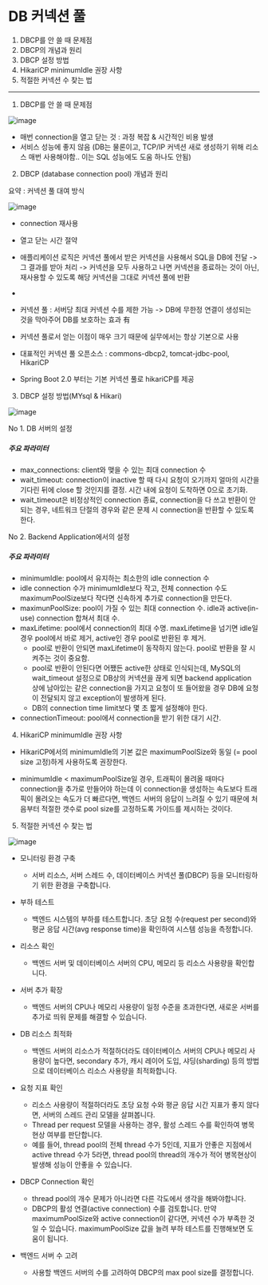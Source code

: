 # DB 커넥션 풀


1. DBCP를 안 쓸 때 문제점  
2. DBCP의 개념과 원리  
3. DBCP 설정 방법
4. HikariCP minimumIdle 권장 사항  
5. 적절한 커넥션 수 찾는 법  
---



1. DBCP를 안 쓸 때 문제점


![image](https://github.com/mithzinf/DB-Study/assets/124668883/70f3ba47-4ee2-43f8-9b39-e32df81f48d8)  

- 매번 connection을 열고 닫는 것 : 과정 복잡 & 시간적인 비용 발생
- 서비스 성능에 좋지 않음 (DB는 물론이고, TCP/IP 커넥션 새로 생성하기 위해 리소스 매번 사용해야함.. 이는 SQL 성능에도 도움 하나도 안됨)



2. DBCP (database connection pool) 개념과 원리

요약 : 커넥션 풀 대여 방식  

![image](https://github.com/mithzinf/DB-Study/assets/124668883/cadd1007-3d9c-47b3-8614-f2c9f836580f)  


- connection 재사용
- 열고 닫는 시간 절약
- 애플리케이션 로직은 커넥션 풀에서 받은 커넥션을 사용해서 SQL을 DB에 전달 -> 그 결과를 받아 처리 -> 커넥션을 모두 사용하고 나면 커넥션을 종료하는 것이 아닌, 재사용할 수 있도록 해당 커넥션을 그대로 커넥션 풀에 반환
-   


- 커넥션 풀 : 서버당 최대 커넥션 수를 제한 가능 -> DB에 무한정 연결이 생성되는 것을 막아주어 DB를 보호하는 효과 有
- 커넥션 풀로서 얻는 이점이 매우 크기 때문에 실무에서는 항상 기본으로 사용
- 대표적인 커넥션 풀 오픈소스 : commons-dbcp2, tomcat-jdbc-pool, HikariCP 
- Spring Boot 2.0 부터는 기본 커넥션 풀로 hikariCP를 제공



3. DBCP 설정 방법(MYsql & Hikari)



![image](https://github.com/mithzinf/DB-Study/assets/124668883/7594c9a9-aa4e-439b-a6b0-79073ad3f24f)   

No 1. DB 서버의 설정


##### 주요 파라미터


- max_connections: client와 맺을 수 있는 최대 connection 수
- wait_timeout: connection이 inactive 할 때 다시 요청이 오기까지 얼마의 시간을 기다린 뒤에 close 할 것인지를 결정. 시간 내에 요청이 도착하면 0으로 초기화.
- wait_timeout은 비정상적인 connection 종료, connection을 다 쓰고 반환이 안되는 경우, 네트워크 단절의 경우와 같은 문제 시 connection을 반환할 수 있도록 한다.



No 2. Backend Application에서의 설정  



##### 주요 파라미터  



- minimumIdle: pool에서 유지하는 최소한의 idle connection 수
- idle connection 수가 minimumIdle보다 작고, 전체 connection 수도 maximumPoolSize보다 작다면 신속하게 추가로 connection을 만든다.
- maximunPoolSize: pool이 가질 수 있는 최대 connection 수. idle과 active(in-use) connection 합쳐서 최대 수.
- maxLifetime: pool에서 connection의 최대 수명. maxLifetime을 넘기면 idle일 경우 pool에서 바로 제거, active인 경우 pool로 반환된 후 제거.
  - pool로 반환이 안되면 maxLifetime이 동작하지 않는다. pool로 반환을 잘 시켜주는 것이 중요함.
  - pool로 반환이 안된다면 어쨌든 active한 상태로 인식되는데, MySQL의 wait_timeout 설정으로 DB상의 커넥션을 끊게 되면 backend application 상에 남아있는 같은 connection을 가지고 요청이 또 들어왔을 경우 DB에 요청이 전달되지 않고 exception이 발생하게 된다.
  - DB의 connection time limit보다 몇 초 짧게 설정해야 한다.
- connectionTimeout: pool에서 connection을 받기 위한 대기 시간.




4. HikariCP minimumIdle 권장 사항



- HikariCP에서의 minimumIdle의 기본 값은 maximumPoolSize와 동일 (= pool size 고정)하게 사용하도록 권장한다.

- minimumIdle < maximumPoolSize일 경우, 트래픽이 몰려올 때마다 connection을 추가로 만들어야 하는데 이 connection을 생성하는 속도보다 트래픽이 몰려오는 속도가 더 빠르다면, 백엔드 서버의 응답이 느려질 수 있기 때문에 처음부터 적절한 갯수로 pool size를 고정하도록 가이드를 제시하는 것이다.


5. 적절한 커넥션 수 찾는 법


![image](https://github.com/mithzinf/DB-Study/assets/124668883/8060239d-a42b-436f-8c1b-442c5bf67e1c)    



- 모니터링 환경 구축
  - 서버 리소스, 서버 스레드 수, 데이터베이스 커넥션 풀(DBCP) 등을 모니터링하기 위한 환경을 구축합니다.

- 부하 테스트
  - 백엔드 시스템의 부하를 테스트합니다. 초당 요청 수(request per second)와 평균 응답 시간(avg response time)을 확인하여 시스템 성능을 측정합니다.

- 리소스 확인
  - 백엔드 서버 및 데이터베이스 서버의 CPU, 메모리 등 리소스 사용량을 확인합니다.
    
- 서버 추가 확장
  - 백엔드 서버의 CPU나 메모리 사용량이 일정 수준을 초과한다면, 새로운 서버를 추가로 띄워 문제를 해결할 수 있습니다.

- DB 리소스 최적화
  - 백엔드 서버의 리소스가 적절하더라도 데이터베이스 서버의 CPU나 메모리 사용량이 높다면, secondary 추가, 캐시 레이어 도입, 샤딩(sharding) 등의 방법으로 데이터베이스 리소스 사용량을 최적화합니다.

- 요청 지표 확인
  - 리소스 사용량이 적절하더라도 초당 요청 수와 평균 응답 시간 지표가 좋지 않다면, 서버의 스레드 관리 모델을 살펴봅니다.
  - Thread per request 모델을 사용하는 경우, 활성 스레드 수를 확인하여 병목 현상 여부를 판단합니다.
  - 예를 들어, thread pool의 전체 thread 수가 5인데, 지표가 안좋은 지점에서 active thread 수가 5라면, thread pool의 thread의 개수가 적어 병목현상이 발생해 성능이 안좋을 수 있습니다.

- DBCP Connection 확인
  - thread pool의 개수 문제가 아니라면 다른 각도에서 생각을 해봐야합니다.
  - DBCP의 활성 연결(active connection) 수를 검토합니다. 만약 maximumPoolSize와 active connection이 같다면, 커넥션 수가 부족한 것일 수 있습니다. maximumPoolSize 값을 늘려 부하 테스트를 진행해보면 도움이 됩니다.

- 백엔드 서버 수 고려
  - 사용할 백엔드 서버의 수를 고려하여 DBCP의 max pool size를 결정합니다.









